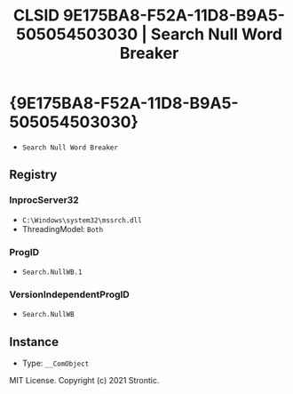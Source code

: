 ﻿---
title: "CLSID 9E175BA8-F52A-11D8-B9A5-505054503030 | Search Null Word Breaker"
excerpt: What is COM-Object CLSID 9E175BA8-F52A-11D8-B9A5-505054503030?
---

# {9E175BA8-F52A-11D8-B9A5-505054503030}

* `Search Null Word Breaker`

## Registry


### InprocServer32

* `C:\Windows\system32\mssrch.dll`
* ThreadingModel: `Both`

### ProgID

* `Search.NullWB.1`

### VersionIndependentProgID

* `Search.NullWB`

## Instance

* Type: `__ComObject`

MIT License. Copyright (c) 2021 Strontic.


